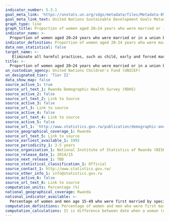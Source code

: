 ```yaml
---
indicator_number: 5.3.1
goal_meta_link: 'https://unstats.un.org/sdgs/metadata/files/Metadata-05-03-01.pdf'
goal_meta_link_text: United Nations Sustainable Development Goals Metadata (pdf 894kB)
graph_type: line
graph_title: Proportion of women aged 20–24 years who were married or in a union before age 15 and before age 18
indicator_name: >-
  Proportion of women aged 20–24 years who were married or in a union before age 15 and before age 18
indicator_definition: Proportion of women aged 20-24 years who were married or in a union before age 15 and before age 18
data_non_statistical: false
target_name: >-
   Eliminate all harmful practices, such as child, early and forced marriage and female genital mutilation
title: >-
  Proportion of women aged 20–24 years who were married or in a union before age 15 and before age 18
un_custodian_agency: United Nations Children's Fund (UNICEF)
un_designated_tier: 'Tier II'
data_show_map: false
source_active_1: true
source_url_text_1: Rwanda Demographic Health Survey (RDHS)
source_active_2: false
source_url_text_2: Link to Source
source_active_3: false
source_url_3: Link to source
source_active_4: false
source_url_text_4: Link to source
source_active_5: false
source_url_1: 'http://www.statistics.gov.rw/publication/demographic-and-health-survey-20142015-final-report'
source_geographical_coverage_1: Rwanda
source_url_text_5: Link to source
source_earliest_available_1: 1992
source_periodicity_1: 3-5 years
source_organisation_1: National Institute of Statistics of Rwanda (NISR)
source_release_date_1: 2014/15 
source_next_release_1: TBD
source_statistical_classification_1: Official
source_contact_1: http://www.statistics.gov.rw/
source_other_info_1: info@statistics.gov.rw
source_active_6: false
source_url_text_6: Link to source
computation_units: Percentage (%)
national_geographical_coverage: Rwanda
national_indicator_available: >-
  Percentage of women and men age 15-49 who were first married by specific exact ages at first marriage, according to current age
computation_definitions: Percentage of women and men who were first married or lived with a spouse or consensual partner by specific exact ages. 
computation_calculations: It is difference between date when a woman (or man) began living with first spouse or consensual partner and date of birth of woman (or man) in completed single years. Numerator is the Number of women (or men) married by specific exact ages (15, 18, 20, 22, 25) includes women (or men) first in a marriage or consensual union before earlier specific ages, e.g. the number of women (or men) who married before age 18 includes those who married before age 15. Women (or men) who have never married nor lived in a consensual union are included in a separate category. Denominator is the Number of women (or men) of all marital statuses. In ever-married samples, the denominator is adjusted by the all-woman (or man) factors. Denominator for cohort must exclude women who have not yet reached the oldest age of the specific age category.   
---
```

